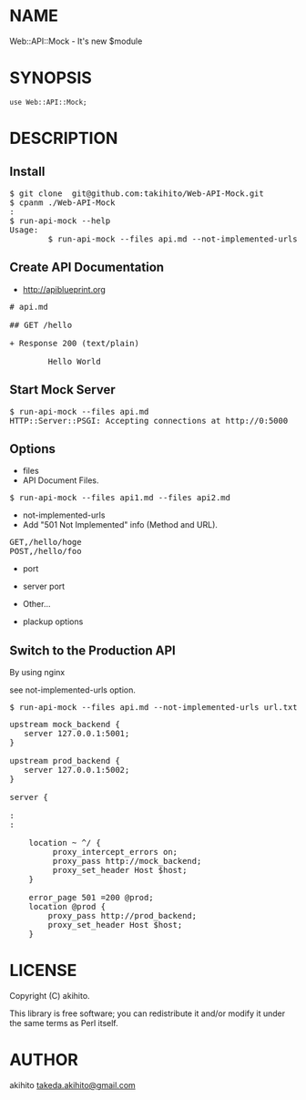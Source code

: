 # NAME

Web::API::Mock - It's new $module

# SYNOPSIS

    use Web::API::Mock;

# DESCRIPTION



## Install 

<pre>
$ git clone  git@github.com:takihito/Web-API-Mock.git 
$ cpanm ./Web-API-Mock
:
$ run-api-mock --help 
Usage:
        $ run-api-mock --files api.md --not-implemented-urls url.txt --port 8080
</pre>


## Create API Documentation

* http://apiblueprint.org

<pre>
# api.md 

## GET /hello

+ Response 200 (text/plain)

        Hello World
</pre>

## Start Mock Server

<pre>
$ run-api-mock --files api.md 
HTTP::Server::PSGI: Accepting connections at http://0:5000
</pre>

## Options

* files
 * API Document Files.

<pre>
$ run-api-mock --files api1.md --files api2.md
</pre>

* not-implemented-urls
 * Add "501 Not Implemented" info (Method and URL). 

<pre>
GET,/hello/hoge
POST,/hello/foo
</pre>

* port
 * server port

* Other...
 * plackup options 

## Switch to the Production API 

By using nginx 

see not-implemented-urls option.

<pre>
$ run-api-mock --files api.md --not-implemented-urls url.txt --port 5001
</pre>

<pre>
upstream mock_backend {
   server 127.0.0.1:5001;
}

upstream prod_backend {
   server 127.0.0.1:5002;
}

server {

: 
: 

    location ~ ^/ {
         proxy_intercept_errors on;
         proxy_pass http://mock_backend;
         proxy_set_header Host $host;
    }

    error_page 501 =200 @prod;
    location @prod {
        proxy_pass http://prod_backend;
        proxy_set_header Host $host;
    }
</pre>


# LICENSE

Copyright (C) akihito.

This library is free software; you can redistribute it and/or modify
it under the same terms as Perl itself.

# AUTHOR

akihito <takeda.akihito@gmail.com>

